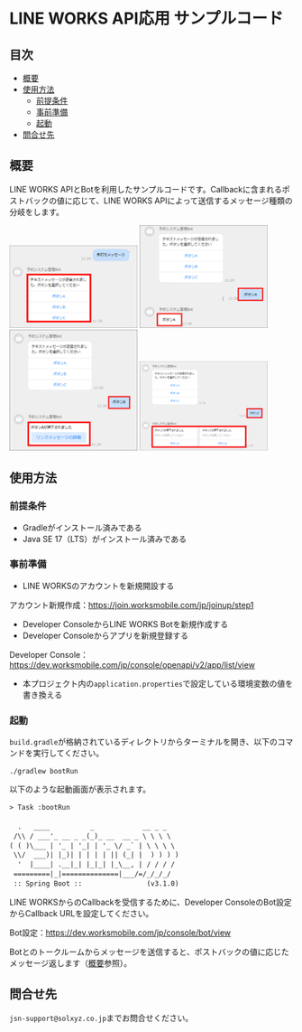# LINE WORKS API応用 サンプルコード

## 目次 <!-- omit in toc -->

- [概要](#概要)
- [使用方法](#使用方法)
  - [前提条件](#前提条件)
  - [事前準備](#事前準備)
  - [起動](#起動)
- [問合せ先](#問合せ先)

## 概要

LINE WORKS APIとBotを利用したサンプルコードです。Callbackに含まれるポストバックの値に応じて、LINE WORKS APIによって送信するメッセージ種類の分岐をします。

<img alt="text" src="image/sample_bot_replay01.png" width="45%">

<img alt="buttonA" src="image/sample_bot_replay02.png" width="45%">

<img alt="buttonB" src="image/sample_bot_replay03.png" width="45%">

<img alt="buttonC" src="image/sample_bot_replay04.png" width="45%">

## 使用方法

### 前提条件

- Gradleがインストール済みである
- Java SE 17（LTS）がインストール済みである

### 事前準備

- LINE WORKSのアカウントを新規開設する

アカウント新規作成：<https://join.worksmobile.com/jp/joinup/step1>

- Developer ConsoleからLINE WORKS Botを新規作成する
- Developer Consoleからアプリを新規登録する

Developer Console：<https://dev.worksmobile.com/jp/console/openapi/v2/app/list/view>

- 本プロジェクト内の`application.properties`で設定している環境変数の値を書き換える

### 起動

`build.gradle`が格納されているディレクトリからターミナルを開き、以下のコマンドを実行してください。

```shell
./gradlew bootRun
```

以下のような起動画面が表示されます。

```txt
> Task :bootRun

  .   ____          _            __ _ _
 /\\ / ___'_ __ _ _(_)_ __  __ _ \ \ \ \
( ( )\___ | '_ | '_| | '_ \/ _` | \ \ \ \
 \\/  ___)| |_)| | | | | || (_| |  ) ) ) )
  '  |____| .__|_| |_|_| |_\__, | / / / /
 =========|_|==============|___/=/_/_/_/
 :: Spring Boot ::                (v3.1.0)
```

LINE WORKSからのCallbackを受信するために、Developer ConsoleのBot設定からCallback URLを設定してください。

Bot設定：<https://dev.worksmobile.com/jp/console/bot/view>

Botとのトークルームからメッセージを送信すると、ポストバックの値に応じたメッセージ返します（[概要](#概要)参照）。

## 問合せ先

`jsn-support@solxyz.co.jp`までお問合せください。
